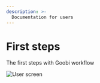 ```yaml
---
description: >-
  Documentation for users
---
```


# First steps

The first steps with Goobi workflow

![User screen](screen01_en.png)